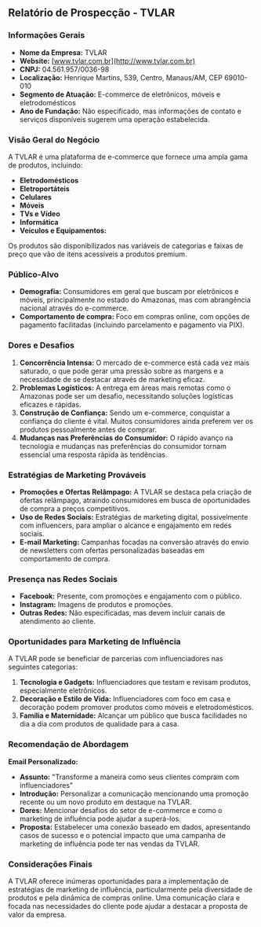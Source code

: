 ## Relatório de Prospecção - TVLAR

### Informações Gerais
- **Nome da Empresa:** TVLAR
- **Website:** [www.tvlar.com.br](http://www.tvlar.com.br)
- **CNPJ:** 04.561.957/0036-98
- **Localização:** Henrique Martins, 539, Centro, Manaus/AM, CEP 69010-010
- **Segmento de Atuação:** E-commerce de eletrônicos, móveis e eletrodomésticos
- **Ano de Fundação:** Não especificado, mas informações de contato e serviços disponíveis sugerem uma operação estabelecida.

### Visão Geral do Negócio
A TVLAR é uma plataforma de e-commerce que fornece uma ampla gama de produtos, incluindo:
- **Eletrodomésticos**
- **Eletroportáteis**
- **Celulares**
- **Móveis**
- **TVs e Vídeo**
- **Informática**
- **Veículos e Equipamentos:**

Os produtos são disponibilizados nas variáveis de categorias e faixas de preço que vão de itens acessíveis a produtos premium.

### Público-Alvo
- **Demografia:** Consumidores em geral que buscam por eletrônicos e móveis, principalmente no estado do Amazonas, mas com abrangência nacional através do e-commerce.
- **Comportamento de compra:** Foco em compras online, com opções de pagamento facilitadas (incluindo parcelamento e pagamento via PIX).

### Dores e Desafios
1. **Concorrência Intensa:** O mercado de e-commerce está cada vez mais saturado, o que pode gerar uma pressão sobre as margens e a necessidade de se destacar através de marketing eficaz.
2. **Problemas Logísticos:** A entrega em áreas mais remotas como o Amazonas pode ser um desafio, necessitando soluções logísticas eficazes e rápidas.
3. **Construção de Confiança:** Sendo um e-commerce, conquistar a confiança do cliente é vital. Muitos consumidores ainda preferem ver os produtos pessoalmente antes de comprar.
4. **Mudanças nas Preferências do Consumidor:** O rápido avanço na tecnologia e mudanças nas preferências do consumidor tornam essencial uma resposta rápida às tendências.

### Estratégias de Marketing Prováveis
- **Promoções e Ofertas Relâmpago:** A TVLAR se destaca pela criação de ofertas relâmpago, atraindo consumidores em busca de oportunidades de compra a preços competitivos.
- **Uso de Redes Sociais:** Estratégias de marketing digital, possivelmente com influencers, para ampliar o alcance e engajamento em redes sociais.
- **E-mail Marketing:** Campanhas focadas na conversão através do envio de newsletters com ofertas personalizadas baseadas em comportamento de compra.

### Presença nas Redes Sociais
- **Facebook:** Presente, com promoções e engajamento com o público.
- **Instagram:** Imagens de produtos e promoções.
- **Outras Redes:** Não especificadas, mas devem incluir canais de atendimento ao cliente.

### Oportunidades para Marketing de Influência
A TVLAR pode se beneficiar de parcerias com influenciadores nas seguintes categorias:
1. **Tecnologia e Gadgets:** Influenciadores que testam e revisam produtos, especialmente eletrônicos.
2. **Decoração e Estilo de Vida:** Influenciadores com foco em casa e decoração podem promover produtos como móveis e eletrodomésticos.
3. **Família e Maternidade:** Alcançar um público que busca facilidades no dia a dia com produtos de qualidade para a casa.

### Recomendação de Abordagem
**Email Personalizado:**
- **Assunto:** "Transforme a maneira como seus clientes compram com influenciadores"
- **Introdução:** Personalizar a comunicação mencionando uma promoção recente ou um novo produto em destaque na TVLAR.
- **Dores:** Mencionar desafios do setor de e-commerce e como o marketing de influência pode ajudar a superá-los.
- **Proposta:** Estabelecer uma conexão baseado em dados, apresentando casos de sucesso e o potencial impacto que uma campanha de marketing de influência pode ter nas vendas da TVLAR.

### Considerações Finais
A TVLAR oferece inúmeras oportunidades para a implementação de estratégias de marketing de influência, particularmente pela diversidade de produtos e pela dinâmica de compras online. Uma comunicação clara e focada nas necessidades do cliente pode ajudar a destacar a proposta de valor da empresa.